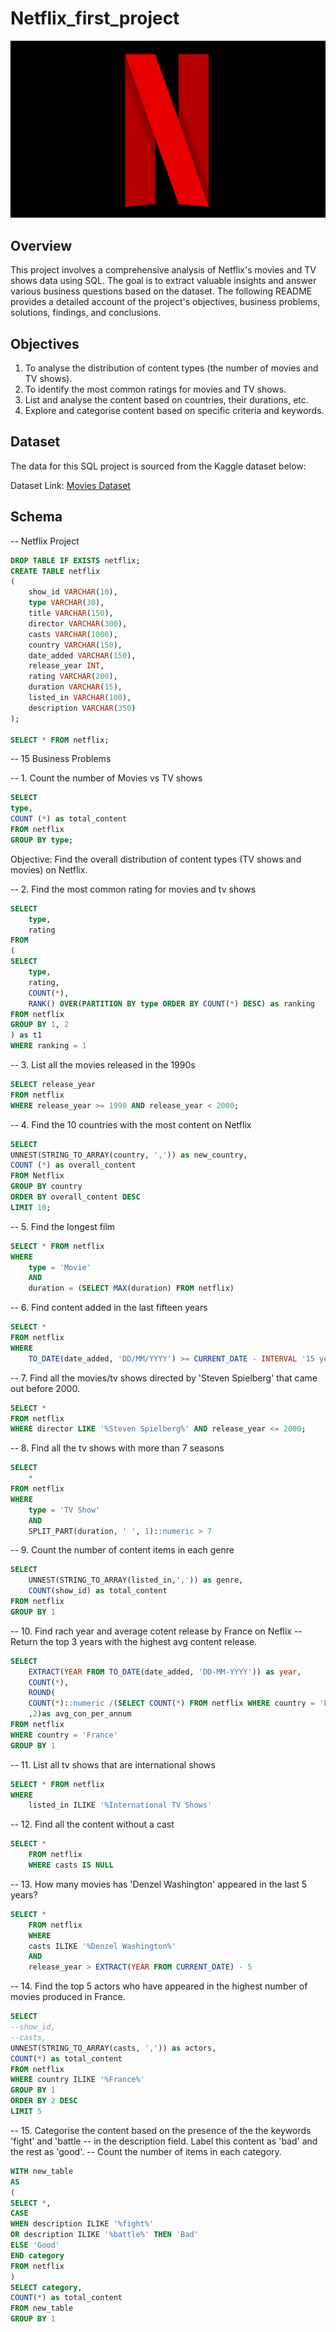 # Netflix_first_project

![Netflix Logo](https://github.com/Kez123man/Netflix_first_project/blob/main/Couleur-logo-Netflix-3668402216.jpg)

## Overview
This project involves a comprehensive analysis of Netflix's movies and TV shows data using SQL. The goal is to extract valuable insights and answer various business questions based on the dataset. The following README provides a detailed account of the project's objectives, business problems, solutions, findings, and conclusions.

## Objectives
1. To analyse the distribution of content types (the number of movies and TV shows).
2. To identify the most common ratings for movies and TV shows.
3. List and analyse the content based on countries, their durations, etc.
4. Explore and categorise content based on specific criteria and keywords.

## Dataset
The data for this SQL project is sourced from the Kaggle dataset below:

Dataset Link: [Movies Dataset](https://www.kaggle.com/datasets/shivamb/netflix-shows?resource=download)

## Schema 
-- Netflix Project
```sql
DROP TABLE IF EXISTS netflix;
CREATE TABLE netflix
(
	show_id	VARCHAR(10),
	type VARCHAR(30),	
	title VARCHAR(150),	
	director VARCHAR(300),	
	casts VARCHAR(1000),	
	country	VARCHAR(150),
	date_added VARCHAR(150),	
	release_year INT,	
	rating VARCHAR(200),	
	duration VARCHAR(15),	
	listed_in VARCHAR(100), 	
	description VARCHAR(350)
);

SELECT * FROM netflix;
```

-- 15 Business Problems

-- 1. Count the number of Movies vs TV shows

```sql
SELECT 
type,
COUNT (*) as total_content
FROM netflix
GROUP BY type;
```

Objective: Find the overall distribution of content types (TV shows and movies) on Netflix.

-- 2. Find the most common rating for movies and tv shows
```sql
SELECT
	type,
	rating
FROM
(
SELECT 
	type,
	rating,
	COUNT(*),
	RANK() OVER(PARTITION BY type ORDER BY COUNT(*) DESC) as ranking
FROM netflix
GROUP BY 1, 2
) as t1
WHERE ranking = 1
```

-- 3. List all the movies released in the 1990s

```sql
SELECT release_year
FROM netflix
WHERE release_year >= 1990 AND release_year < 2000;
```

-- 4. Find the 10 countries with the most content on Netflix

```sql
SELECT 
UNNEST(STRING_TO_ARRAY(country, ',')) as new_country,
COUNT (*) as overall_content
FROM Netflix
GROUP BY country
ORDER BY overall_content DESC
LIMIT 10;
```

-- 5. Find the longest film

```sql
SELECT * FROM netflix
WHERE 
	type = 'Movie'
	AND 
	duration = (SELECT MAX(duration) FROM netflix)
```

-- 6. Find content added in the last fifteen years

```sql
SELECT *
FROM netflix
WHERE 
    TO_DATE(date_added, 'DD/MM/YYYY') >= CURRENT_DATE - INTERVAL '15 years';
```

-- 7. Find all the movies/tv shows directed by 'Steven Spielberg' that came out before 2000.

```sql
SELECT *
FROM netflix
WHERE director LIKE '%Steven Spielberg%' AND release_year <= 2000;
```

-- 8. Find all the tv shows with more than 7 seasons

```sql
SELECT 
	*	
FROM netflix
WHERE
	type = 'TV Show'
	AND
	SPLIT_PART(duration, ' ', 1)::numeric > 7
```

-- 9. Count the number of content items in each genre	

```sql
SELECT 
	UNNEST(STRING_TO_ARRAY(listed_in,',')) as genre,
	COUNT(show_id) as total_content
FROM netflix
GROUP BY 1
```

-- 10. Find rach year and average cotent release by France on Neflix
-- Return the top 3 years with the highest avg content release.

```sql
SELECT 
	EXTRACT(YEAR FROM TO_DATE(date_added, 'DD-MM-YYYY')) as year,
	COUNT(*),
	ROUND(
	COUNT(*)::numeric /(SELECT COUNT(*) FROM netflix WHERE country = 'France')::numeric * 100
	,2)as avg_con_per_annum
FROM netflix
WHERE country = 'France'
GROUP BY 1
```

-- 11. List all tv shows that are international shows 

```sql
SELECT * FROM netflix
WHERE 
	listed_in ILIKE '%International TV Shows'
```

-- 12. Find all the content without a cast

```sql
SELECT *
	FROM netflix
	WHERE casts IS NULL
```

-- 13. How many movies has 'Denzel Washington' appeared in the last 5 years?
```sql
SELECT *
	FROM netflix
	WHERE 
	casts ILIKE '%Denzel Washington%'
	AND
	release_year > EXTRACT(YEAR FROM CURRENT_DATE) - 5
```
-- 14. Find the top 5 actors who have appeared in the highest number of movies produced in France.

```sql
SELECT 
--show_id,
--casts,
UNNEST(STRING_TO_ARRAY(casts, ',')) as actors,
COUNT(*) as total_content
FROM netflix
WHERE country ILIKE '%France%'
GROUP BY 1
ORDER BY 2 DESC 
LIMIT 5
```
-- 15. Categorise the content based on the presence of the the keywords 'fight' and 'battle
-- in the description field. Label this content as 'bad' and the rest as 'good'.
-- Count the number of items in each category. 

```sql
WITH new_table
AS 
(
SELECT *, 
CASE 
WHEN description ILIKE '%fight%' 
OR description ILIKE '%battle%' THEN 'Bad'
ELSE 'Good'
END category
FROM netflix
)
SELECT category,
COUNT(*) as total_content
FROM new_table
GROUP BY 1
```

